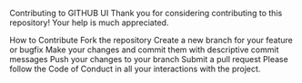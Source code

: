
Contributing to GITHUB UI
Thank you for considering contributing to this repository! Your help is much appreciated.

How to Contribute
Fork the repository
Create a new branch for your feature or bugfix
Make your changes and commit them with descriptive commit messages
Push your changes to your branch
Submit a pull request
Please follow the Code of Conduct in all your interactions with the project.
